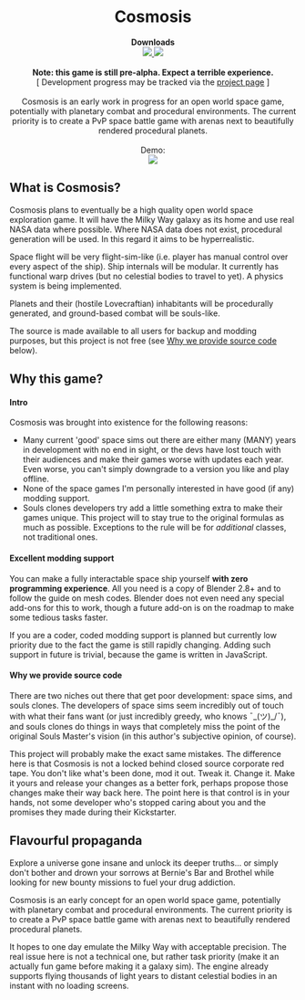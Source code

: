 <h1 align="center">Cosmosis</h1>

<div align="center">
    <b>Downloads</b>
    <br>
    <a href="https://github.com/aggregate1166877/Cosmosis/releases/latest">
        <img src="https://img.shields.io/static/v1?label=Latest%20stable&message=v0.72.0&color=blue&style=for-the-badge">
    </a>
    <a href="https://github.com/aggregate1166877/Cosmosis/releases">
        <img src="https://img.shields.io/static/v1?label=Dev%20builds&message=all%20versions&color=red&style=for-the-badge">
    </a>
    <br><br>
    <b>Note: this game is still pre-alpha. Expect a terrible experience.</b>
    <br>
    [ Development progress may be tracked via the <a href="">project page</a> ]
    <br><br>
    Cosmosis is an early work in progress for an open world space game, potentially with  
planetary combat and procedural environments. The current priority is to create  
a PvP space battle game with arenas next to beautifully rendered procedural  
planets.
<br><br>
Demo:
<br>
<img src="demo.gif">
</div>

## What is Cosmosis?
Cosmosis plans to eventually be a high quality open world space exploration
game. It will have the Milky Way galaxy as its home and use real NASA data
where possible. Where NASA data does not exist, procedural generation will be
used. In this regard it aims to be hyperrealistic.

Space flight will be very flight-sim-like (i.e. player has manual control over
every aspect of the ship). Ship internals will be modular. It currently has
functional warp drives (but no celestial bodies to travel to yet). A physics
system is being implemented.

Planets and their (hostile Lovecraftian) inhabitants will be procedurally
generated, and ground-based combat will be souls-like.

The source is made available to all users for backup and modding purposes, but
this project is not free (see [Why we provide source code](README.md#why-we-provide-source-code) below).

## Why this game?
#### Intro
Cosmosis was brought into existence for the following reasons:
* Many current 'good' space sims out there are either many (MANY) years in
  development with no end in sight, or the devs have lost touch with their
  audiences and make their games worse with updates each year. Even worse,
  you can't simply downgrade to a version you like and play offline.
* None of the space games I'm personally interested in have good (if any)
  modding support.
* Souls clones developers try add a little something extra to make their games
  unique. This project will to stay true to the original formulas as much
  as possible. Exceptions to the rule will be for _additional_ classes, not
  traditional ones.

#### Excellent modding support
You can make a fully interactable space ship yourself **with zero programming
experience**. All you need is a copy of Blender 2.8+ and to follow the guide on
mesh codes. Blender does not even need any special add-ons for this to work,
though a future add-on is on the roadmap to make some tedious tasks faster.

If you are a coder, coded modding support is planned but currently low priority
due to the fact the game is still rapidly changing. Adding such support in
future is trivial, because the game is written in JavaScript.

#### Why we provide source code
There are two niches out there that get poor development: space sims, and
souls clones. The developers of space sims seem incredibly out of touch with
what their fans want (or just incredibly greedy, who knows ¯\_(ツ)_/¯), and
souls clones do things in ways that completely miss the point of the original Souls Master's
vision (in this author's subjective opinion, of course).

This project will probably make the exact same mistakes. The difference here is
that Cosmosis is not a locked behind closed source corporate red tape. You
don't like what's been done, mod it out. Tweak it. Change it. Make it yours and
release your changes as a better fork, perhaps propose those changes make their
way back here. The point here is that control is in your hands, not some
developer who's stopped caring about you and the promises they made during
their Kickstarter.

## Flavourful propaganda
Explore a universe gone insane and unlock its deeper truths... or simply don't
bother and drown your sorrows at Bernie's Bar and Brothel while looking for new
bounty missions to fuel your drug addiction.

<!-- We aim to be the following; uncomment when achieved :) --
Cosmosis is an open world space game with RPG elements. It aims to have
realistic space ship mechanics (if a game with FTL and Lovecraftian Great
Ones can fall into such a category), and souls-like combat on planets. It also
has an FPS shooter class for those who do refuse to praise the sun
\[blasphemes].
-->
Cosmosis is an early concept for an open world space game, potentially with
planetary combat and procedural environments. The current priority is to create
a PvP space battle game with arenas next to beautifully rendered procedural
planets.

It hopes to one day emulate the Milky Way with acceptable precision. The real
issue here is not a technical one, but rather task priority (make it an
actually fun game before making it a galaxy sim). The engine already supports
flying thousands of light years to distant celestial bodies in an instant with
no loading screens.
